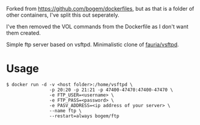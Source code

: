 Forked from https://github.com/bogem/dockerfiles, but as that is a folder of other containers, I've split this out seperately.

I've then removed the VOL commands from the Dockerfile as I don't want them created.

Simple ftp server based on vsftpd.
Minimalistic clone of [fauria/vsftpd](https://hub.docker.com/r/fauria/vsftpd/).

# Usage
	$ docker run -d -v <host folder>:/home/vsftpd \
					-p 20:20 -p 21:21 -p 47400-47470:47400-47470 \
					-e FTP_USER=<username> \
					-e FTP_PASS=<password> \
					-e PASV_ADDRESS=<ip address of your server> \
					--name ftp \
					--restart=always bogem/ftp
